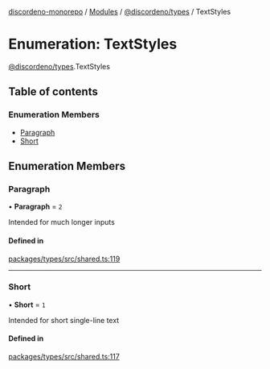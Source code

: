 [discordeno-monorepo](../README.md) / [Modules](../modules.md) / [@discordeno/types](../modules/discordeno_types.md) / TextStyles

# Enumeration: TextStyles

[@discordeno/types](../modules/discordeno_types.md).TextStyles

## Table of contents

### Enumeration Members

- [Paragraph](discordeno_types.TextStyles.md#paragraph)
- [Short](discordeno_types.TextStyles.md#short)

## Enumeration Members

### Paragraph

• **Paragraph** = `2`

Intended for much longer inputs

#### Defined in

[packages/types/src/shared.ts:119](https://github.com/deepsarda/discordeno/blob/c6dc30bb/packages/types/src/shared.ts#L119)

---

### Short

• **Short** = `1`

Intended for short single-line text

#### Defined in

[packages/types/src/shared.ts:117](https://github.com/deepsarda/discordeno/blob/c6dc30bb/packages/types/src/shared.ts#L117)

